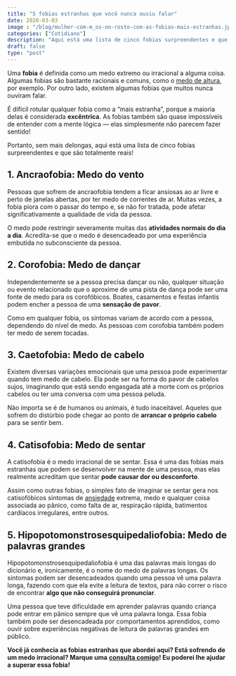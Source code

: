 ```yaml
---
title: "5 fobias estranhas que você nunca ouviu falar"
date: 2020-03-03
image : "/blog/mulher-com-m_os-no-rosto-com-as-fobias-mais-estranhas.jpg"
categories: ["Cotidiano"]
description: "Aqui está uma lista de cinco fobias surpreendentes e que são totalmente reais!"
draft: false
type: "post"
---
```


Uma **fobia** é definida como um medo extremo ou irracional a alguma coisa. Algumas fobias são bastante racionais e comuns, como o [medo de altura](/como-superar-o-medo-de-altura/), por exemplo. Por outro lado, existem algumas fobias que muitos nunca ouviram falar.

É difícil rotular qualquer fobia como a “mais estranha”, porque a maioria delas é considerada **excêntrica**. As fobias também são quase impossíveis de entender com a mente lógica — elas simplesmente não parecem fazer sentido!

Portanto, sem mais delongas, aqui está uma lista de cinco fobias surpreendentes e que são totalmente reais!

## 1. Ancraofobia: Medo do vento

Pessoas que sofrem de ancraofobia tendem a ficar ansiosas ao ar livre e perto de janelas abertas, por ter medo de correntes de ar. Muitas vezes, a fobia piora com o passar do tempo e, se não for tratada, pode afetar significativamente a qualidade de vida da pessoa.

O medo pode restringir severamente muitas das **atividades normais do dia a dia**. Acredita-se que o medo é desencadeado por uma experiência embutida no subconsciente da pessoa.

## 2. Corofobia: Medo de dançar

Independentemente se a pessoa precisa dançar ou não, qualquer situação ou evento relacionado que o aproxime de uma pista de dança pode ser uma fonte de medo para os corofóbicos. Boates, casamentos e festas infantis podem encher a pessoa de uma **sensação de pavor**.

Como em qualquer fobia, os sintomas variam de acordo com a pessoa, dependendo do nível de medo. As pessoas com corofobia também podem ter medo de serem tocadas.

## 3. Caetofobia: Medo de cabelo

Existem diversas variações emocionais que uma pessoa pode experimentar quando tem medo de cabelo. Ela pode ser na forma do pavor de cabelos sujos, imaginando que está sendo engasgada até a morte com os próprios cabelos ou ter uma conversa com uma pessoa peluda.

Não importa se é de humanos ou animais, é tudo inaceitável. Aqueles que sofrem do distúrbio pode chegar ao ponto de **arrancar o próprio cabelo** para se sentir bem.

## 4. Catisofobia: Medo de sentar

A catisofobia é o medo irracional de se sentar. Essa é uma das fobias mais estranhas que podem se desenvolver na mente de uma pessoa, mas elas realmente acreditam que sentar **pode causar dor ou desconforto**.

Assim como outras fobias, o simples fato de imaginar se sentar gera nos catisofóbicos sintomas de [ansiedade](/o-que-fazer-diante-de-uma-crise-de-ansiedade/) extrema, medo e qualquer coisa associada ao pânico, como falta de ar, respiração rápida, batimentos cardíacos irregulares, entre outros.

## 5. <span style="word-break: break-all; hyphens: auto;">Hipopotomonstrosesquipedaliofobia</span>: Medo de palavras grandes

<span style="word-break: break-all; hyphens: auto;">Hipopotomonstrosesquipedaliofobia</span> é uma das palavras mais longas do dicionário e, ironicamente, é o nome do medo de palavras longas. Os sintomas podem ser desencadeados quando uma pessoa vê uma palavra longa, fazendo com que ela evite a leitura de textos, para não correr o risco de encontrar **algo que não conseguirá pronunciar**.

Uma pessoa que teve dificuldade em aprender palavras quando criança pode entrar em pânico sempre que vê uma palavra longa. Essa fobia também pode ser desencadeada por comportamentos aprendidos, como ouvir sobre experiências negativas de leitura de palavras grandes em público.

**Você já conhecia as fobias estranhas que abordei aqui? Está sofrendo de um medo irracional? Marque uma** [**consulta comigo**](/contato/)**! Eu poderei lhe ajudar a superar essa fobia!**